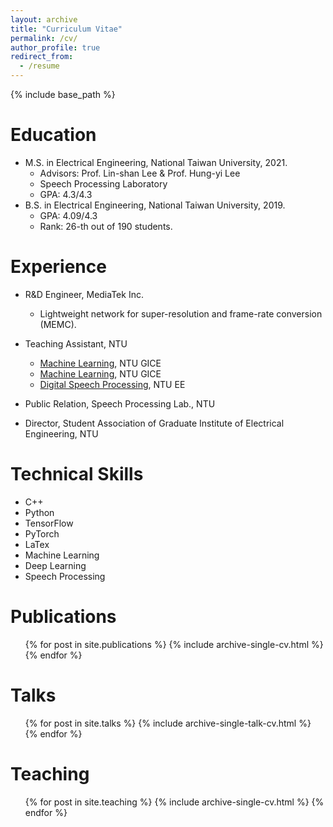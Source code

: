 ```yaml
---
layout: archive
title: "Curriculum Vitae"
permalink: /cv/
author_profile: true
redirect_from:
  - /resume
---
```


{% include base_path %}

Education
======
* M.S. in Electrical Engineering, National Taiwan University, 2021.
  * Advisors: Prof. Lin-shan Lee & Prof. Hung-yi Lee
  * Speech Processing Laboratory
  * GPA: 4.3/4.3
* B.S. in Electrical Engineering, National Taiwan University, 2019.
  * GPA: 4.09/4.3
  * Rank: 26-th out of 190 students.

Experience
======
* R&D Engineer, MediaTek Inc.
  * Lightweight network for super-resolution and frame-rate conversion (MEMC).

* Teaching Assistant, NTU
  * [Machine Learning](https://speech.ee.ntu.edu.tw/~hylee/ml/2021-spring.php), NTU GICE
  * [Machine Learning](https://speech.ee.ntu.edu.tw/~tlkagk/courses_ML20.html), NTU GICE
  * [Digital Speech Processing](https://speech.ee.ntu.edu.tw/DSP2019Autumn/), NTU EE

* Public Relation, Speech Processing Lab., NTU

* Director, Student Association of Graduate Institute of Electrical Engineering, NTU
  
Technical Skills
======
* C++
* Python
* TensorFlow
* PyTorch
* LaTex
* Machine Learning
* Deep Learning
* Speech Processing

Publications
======
  <ul>{% for post in site.publications %}
    {% include archive-single-cv.html %}
  {% endfor %}</ul>
  
Talks
======
  <ul>{% for post in site.talks %}
    {% include archive-single-talk-cv.html %}
  {% endfor %}</ul>
  
Teaching
======
  <ul>{% for post in site.teaching %}
    {% include archive-single-cv.html %}
  {% endfor %}</ul>
  
